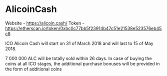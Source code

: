 # AlicoinCash
Website - https://alicoin.cash/
Token - https://etherscan.io/token/0xbc0c77bb5f23914b47c51e21538e523576eb45c8

ICO Alicoin Cash will start on 31 of March 2018 and will last 
to 15 of May 2018.

7 000 000 ALC will be totally sold within 26 days. In case of buying 
the coins at all ICO stages, the additional purchase bonuses will be 
provided in the form of additional coins
